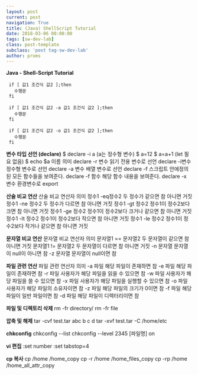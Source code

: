 ```yaml
---
layout: post
current: post
navigation: True
title: (Java) ShellScript Tutorial
date: 2018-03-06 00:00:00
tags: [sw-dev-lab]
class: post-template
subclass: 'post tag-sw-dev-lab'
author: proms
---
```


**Java - Shell-Script Tutorial**

~~~
 if [ 값1 조건식 값2 ];then
   수행문
 fi 
~~~

~~~
 if [ 값1 조건식 값2 -a 값1 조건식 값2 ];then
   수행문
 fi 

 if [ 값1 조건식 값2 -o 값1 조건식 값2 ];then
   수행문
 fi
~~~

**변수 타입 선언 (declare)**
$ declare -i a (a는 정수형 변수)
$ a=12
$ a=a+1 (let 필요 없음)
$ echo $a
이름	의미
declare -r 변수	읽기 전용 변수로 선언
declare -i변수	정수형 변수로 선언
declare -a 변수	배열 변수로 선언
declare -f	스크립트 안에정의된 모든 함수들을 보여준다.
declare -f 함수	해당 함수 내용을 보여준다.
declare -x 변수	환경변수로 export

**산술 비교 연산**
산술 비교 연산자	의미
정수1 -eq정수2	두 정수가 같으면 참 아니면 거짓
정수1 -ne 정수2	두 정수가 다르면 참 아니면 거짓
정수1 -gt 정수2	정수1이 정수2보다 크면 참 아니면 거짓
정수1 -ge 정수2	정수1이 정수2보다 크거나 같으면 참 아니면 거짓
정수1 -lt 정수2	정수1이 정수2보다 작으면 참 아니면 거짓
정수1 -le 정수2	정수1이 정수2보다 작거나 같으면 참 아니면 거짓

**문자열 비교 연산**
문자열 비교 연산자	의미
문자열1 == 문자열2	두 문자열이 같으면 참 아니면 거짓
문자열1 != 문자열2	두 문자열이 다르면 참 아니면 거짓
-n 문자열	문자열이 null이 아니면 참
-z 문자열	문자열이 null이면 참

**파일 관련 연산**
파일 관련 연산자	의미
-a 파일	해당 파일이 존재하면 참
-e 파일	해당 파일이 존재하면 참
-r 파일	사용자가 해당 파일을 읽을 수 있으면 참
-w 파일	사용자가 해당 파일을 쓸 수 있으면 참
-x 파일	사용자가 해당 파일을 실행할 수 있으면 참
-o 파일	사용자가 해당 파일의 소유자이면 참
-z 파일	해당 파일의 크기가 0이면 참
-f 파일	해당 파일이 일반 파일이면 참
-d 파일	해당 파일이 디렉터리이면 참

**파일 및 디렉토리 삭제**
rm -fr directory/
rm -fr file

**압축 및 해제**
tar -cvf test.tar abc b c d
tar -xvf test.tar -C /home/etc

**chkconfig**
chkconfig --list
chkconfig --level 2345 [파일명] on

**vi 편집**
:set number
:set tabstop=4

**cp 복사**
cp /home /home_copy
cp -r /home /home_files_copy
cp -rp /home /home_all_attr_copy